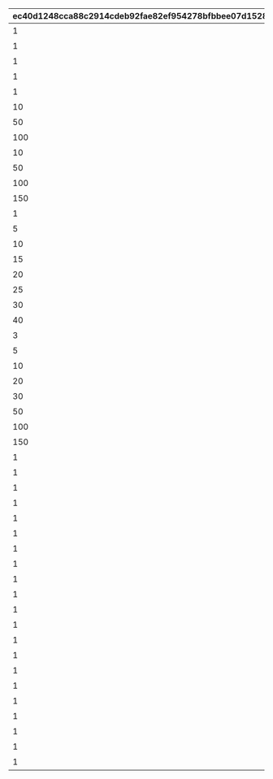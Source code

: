 |ec40d1248cca88c2914cdeb92fae82ef954278bfbbee07d1528d127c3632a4e3|4f175f5e424f6e6413c1a2127b24fc0b7214a8b2cee28116ebf920d5d03443ef|824ff9db219af600a9058db32048af602c8c92cbae42c2a1394217a23e2b394c|7ae82b6edeaa463b973b2a9c8ac0f9f75da4bc7b12e4b00ba240b1ea3ed172a3|bf01cc652f8dda8e0bc81893cbaa954467aeb1fa03c6f6d03deec4ab116b7f3d|3b3c5de3c4afc8aacd223dd01367710e704535dc57eccacc8dd9011e1dfcae3d|8e97f6da13ef20510fef9f9654dd56657b5a053e172857a54df33b3fe64a0cba|7283757b64c62d41cba17eff3da0e707b39edda8585ee0efe6f4b853a0f5c4ab|aa6e6a377f8f57a379f518dffb64de2339dac8cbed5e04aa3844872e3514c16b|bf27f30af8efa2d78c0b308f2880ca4cc86243dfa2f70e559cad1530a0db1bba|4c82c09931a80e6a256880e4787723c21e51a6174f9cc71c2433593bcff8a208|
| --- | --- | --- | --- | --- | --- | --- | --- | --- | --- | --- |
|1|1013|難易度1以上で1回クリアしよう|1|1|1|3|0|1|2|1|
|1|1013|難易度2以上で1回クリアしよう|1|2|2|5|0|2|2|2|
|1|1013|難易度3以上で1回クリアしよう|1|3|3|5|0|3|2|3|
|1|1013|難易度4以上で1回クリアしよう|1|4|4|5|0|4|2|4|
|1|1013|難易度5で1回クリアしよう|1|5|5|5|0|5|2|5|
|10|1013|迷宮遺物を累計10個集めよう|1|6|6|0|0|6|3|0|
|50|1013|迷宮遺物を累計50個集めよう|1|7|7|0|0|7|3|0|
|100|1013|迷宮遺物を累計100個集めよう|1|8|8|0|0|8|3|0|
|10|1013|キャラを累計で10人勧誘しよう|1|9|9|0|0|9|4|0|
|50|1013|キャラを累計で50人勧誘しよう|1|10|10|0|0|10|4|0|
|100|1013|キャラを累計で100人勧誘しよう|1|11|11|0|0|11|4|0|
|150|1013|キャラを累計で150人勧誘しよう|1|12|12|0|0|12|4|0|
|1|1013|アルファ強化でノードを1個解放しよう|1|13|13|0|0|13|5|0|
|5|1013|アルファ強化でノードを5個解放しよう|1|14|14|0|0|14|5|0|
|10|1013|アルファ強化でノードを10個解放しよう|1|15|15|0|0|15|5|0|
|15|1013|アルファ強化でノードを15個解放しよう|1|16|16|0|0|16|5|0|
|20|1013|アルファ強化でノードを20個解放しよう|1|17|17|0|0|17|5|0|
|25|1013|アルファ強化でノードを25個解放しよう|1|18|18|0|0|18|5|0|
|30|1013|アルファ強化でノードを30個解放しよう|1|19|19|0|0|19|5|0|
|40|1013|アルファ強化でノードを40個解放しよう|1|20|20|0|0|20|5|0|
|3|1013|難易度2以上で3回クリアしよう|1|21|21|5|0|21|2|2|
|5|1013|難易度2以上で5回クリアしよう|1|22|22|5|0|22|2|2|
|10|1013|難易度2以上で10回クリアしよう|1|23|23|5|0|23|2|2|
|20|1013|難易度2以上で20回クリアしよう|1|24|24|5|0|24|2|2|
|30|1013|難易度2以上で30回クリアしよう|1|25|25|5|0|25|2|2|
|50|1013|難易度2以上で50回クリアしよう|1|26|26|5|0|26|2|2|
|100|1013|難易度2以上で100回クリアしよう|1|27|27|5|0|27|2|2|
|150|1013|難易度2以上で150回クリアしよう|1|28|28|5|0|28|2|2|
|1|1013|キャラを20人以上勧誘した状態でクリアしよう|1|29|29|20|0|29|6|0|
|1|1013|キャラを25人以上勧誘した状態でクリアしよう|1|30|30|25|0|30|6|0|
|1|1013|キャラを30人以上勧誘した状態でクリアしよう|1|31|31|30|0|31|6|0|
|1|1013|迷宮遺物を15個以上所持した状態でクリアしよう|1|32|32|15|0|32|8|0|
|1|1013|迷宮遺物を20個以上所持した状態でクリアしよう|1|33|33|20|0|33|8|0|
|1|1013|迷宮遺物を25個以上所持した状態でクリアしよう|1|34|34|25|0|34|8|0|
|1|1014|【美食殿】難易度3以上で1回クリアしよう|2|35|35|5|1|35|2|3|
|1|1014|【美食殿】難易度4以上で1回クリアしよう|2|36|36|5|1|36|2|4|
|1|1014|【美食殿】難易度5で1回クリアしよう|2|37|37|5|1|37|2|5|
|1|1014|【トゥインクルウィッシュ】難易度3以上で1回クリアしよう|2|38|38|5|2|38|2|3|
|1|1014|【トゥインクルウィッシュ】難易度4以上で1回クリアしよう|2|39|39|5|2|39|2|4|
|1|1014|【トゥインクルウィッシュ】難易度5で1回クリアしよう|2|40|40|5|2|40|2|5|
|1|1014|【サレンディア救護院】難易度3以上で1回クリアしよう|2|41|41|5|3|41|2|3|
|1|1014|【サレンディア救護院】難易度4以上で1回クリアしよう|2|42|42|5|3|42|2|4|
|1|1014|【サレンディア救護院】難易度5で1回クリアしよう|2|43|43|5|3|43|2|5|
|1|1014|【王宮騎士団（NIGHTMARE）】難易度3以上で1回クリアしよう|2|44|44|5|4|44|2|3|
|1|1014|【王宮騎士団（NIGHTMARE）】難易度4以上で1回クリアしよう|2|45|45|5|4|45|2|4|
|1|1014|【王宮騎士団（NIGHTMARE）】難易度5で1回クリアしよう|2|46|46|5|4|46|2|5|
|1|1014|【ラビリンス】難易度3以上で1回クリアしよう|2|47|47|5|5|47|2|3|
|1|1014|【ラビリンス】難易度4以上で1回クリアしよう|2|48|48|5|5|48|2|4|
|1|1014|【ラビリンス】難易度5で1回クリアしよう|2|49|49|5|5|49|2|5|